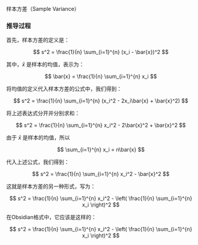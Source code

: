 
样本方差（Sample Variance）
























### 推导过程

首先，样本方差的定义是：

$$ s^2 = \frac{1}{n} \sum_{i=1}^{n} (x_i - \bar{x})^2 $$

其中，$\bar{x}$ 是样本的均值，表示为：

$$ \bar{x} = \frac{1}{n} \sum_{i=1}^{n} x_i $$

将均值的定义代入样本方差的公式中，我们得到：

$$ s^2 = \frac{1}{n} \sum_{i=1}^{n} (x_i^2 - 2x_i\bar{x} + \bar{x}^2) $$

将上述表达式分开并分别求和：

$$ s^2 = \frac{1}{n} \sum_{i=1}^{n} x_i^2 - 2\bar{x}^2 + \bar{x}^2 $$

由于 $\bar{x}$ 是样本的均值，所以 

$$ \sum_{i=1}^{n} x_i = n\bar{x} $$

代入上述公式，我们得到：

$$ s^2 = \frac{1}{n} \sum_{i=1}^{n} x_i^2 - \bar{x}^2 $$

这就是样本方差的另一种形式，写为：

$$ s^2 = \frac{1}{n} \sum_{i=1}^{n} x_i^2 - \left( \frac{1}{n} \sum_{i=1}^{n} x_i \right)^2 $$

在Obsidian格式中，它应该是这样的：

$$ s^2 = \frac{1}{n} \sum_{i=1}^{n} x_i^2 - \left( \frac{1}{n} \sum_{i=1}^{n} x_i \right)^2 $$

